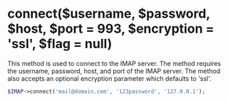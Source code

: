 # connect($username, $password, $host, $port = 993, $encryption = 'ssl', $flag = null)
This method is used to connect to the IMAP server. The method requires the username, password, host, and port of the IMAP server. The method also accepts an optional encryption parameter which defaults to 'ssl'.

```php
$IMAP->connect('mail@domain.com', '123password', '127.0.0.1');
```
